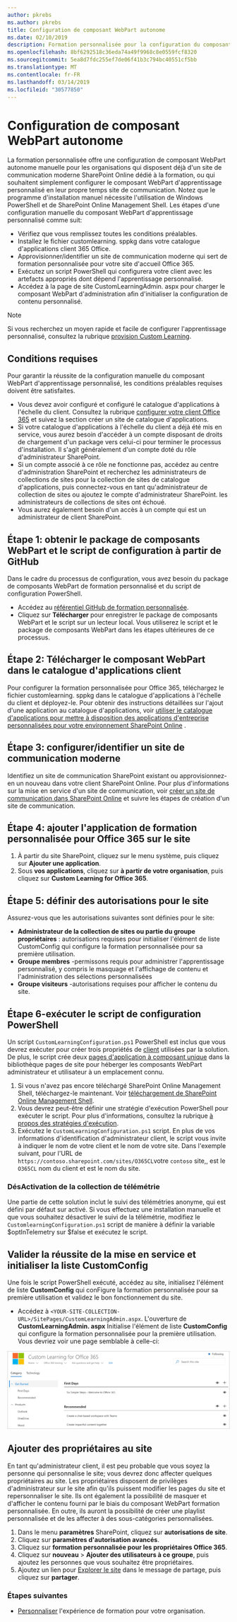 ```yaml
---
author: pkrebs
ms.author: pkrebs
title: Configuration de composant WebPart autonome
ms.date: 02/10/2019
description: Formation personnalisée pour la configuration du composant WebPart manuel Office 365
ms.openlocfilehash: 8bf6292518c36eda74a49f9968c8e0559fcf8320
ms.sourcegitcommit: 5ea8d7fdc255ef7de06f41b3c794bc40551cf5bb
ms.translationtype: MT
ms.contentlocale: fr-FR
ms.lasthandoff: 03/14/2019
ms.locfileid: "30577850"
---
```

# <a name="stand-alone-web-part-setup"></a>Configuration de composant WebPart autonome

La formation personnalisée offre une configuration de composant WebPart autonome manuelle pour les organisations qui disposent déjà d'un site de communication moderne SharePoint Online dédié à la formation, ou qui souhaitent simplement configurer le composant WebPart d'apprentissage personnalisé en leur propre temps site de communication. Notez que le programme d'installation manuel nécessite l'utilisation de Windows PowerShell et de SharePoint Online Management Shell. Les étapes d'une configuration manuelle du composant WebPart d'apprentissage personnalisé comme suit:

- Vérifiez que vous remplissez toutes les conditions préalables.
- Installez le fichier customlearning. sppkg dans votre catalogue d'applications client 365 Office.
- Approvisionner/identifier un site de communication moderne qui sert de formation personnalisée pour votre site d'accueil Office 365.
- Exécutez un script PowerShell qui configurera votre client avec les artefacts appropriés dont dépend l'apprentissage personnalisé.
- Accédez à la page de site CustomLearningAdmin. aspx pour charger le composant WebPart d'administration afin d'initialiser la configuration de contenu personnalisé.

> [!NOTE]
> Si vous recherchez un moyen rapide et facile de configurer l'apprentissage personnalisé, consultez la rubrique [provision Custom Learning](custom_provision.md).

## <a name="prerequisites"></a>Conditions requises
Pour garantir la réussite de la configuration manuelle du composant WebPart d'apprentissage personnalisé, les conditions préalables requises doivent être satisfaites. 

- Vous devez avoir configuré et configuré le catalogue d'applications à l'échelle du client. Consultez la rubrique [configurer votre client Office 365](https://docs.microsoft.com/en-us/sharepoint/dev/spfx/set-up-your-developer-tenant#create-app-catalog-site) et suivez la section créer un site de catalogue d'applications. 
- Si votre catalogue d'applications à l'échelle du client a déjà été mis en service, vous aurez besoin d'accéder à un compte disposant de droits de chargement d'un package vers celui-ci pour terminer le processus d'installation. Il s'agit généralement d'un compte doté du rôle d'administrateur SharePoint. 
- Si un compte associé à ce rôle ne fonctionne pas, accédez au centre d'administration SharePoint et recherchez les administrateurs de collections de sites pour la collection de sites de catalogue d'applications, puis connectez-vous en tant qu'administrateur de collection de sites ou ajoutez le compte d'administrateur SharePoint. les administrateurs de collections de sites ont échoué. 
- Vous aurez également besoin d'un accès à un compte qui est un administrateur de client SharePoint.

## <a name="step-1---get-the-web-part-package-and-setup-script-from-github"></a>Étape 1: obtenir le package de composants WebPart et le script de configuration à partir de GitHub
Dans le cadre du processus de configuration, vous avez besoin du package de composants WebPart de formation personnalisé et du script de configuration PowerShell.

- Accédez au [référentiel GitHub de formation personnalisée](https://github.com/pnp/custom-learning-office-365).
- Cliquez sur **Télécharger** pour enregistrer le package de composants WebPart et le script sur un lecteur local. Vous utiliserez le script et le package de composants WebPart dans les étapes ultérieures de ce processus.

## <a name="step-2---upload-the-web-part-to-the-tenant-app-catalog"></a>Étape 2: Télécharger le composant WebPart dans le catalogue d'applications client
Pour configurer la formation personnalisée pour Office 365, téléchargez le fichier customlearning. sppkg dans le catalogue d'applications à l'échelle du client et déployez-le. Pour obtenir des instructions détaillées sur l'ajout d'une application au catalogue d'applications, voir [utiliser le catalogue d'applications pour mettre à disposition des applications d'entreprise personnalisées pour votre environnement SharePoint Online](https://docs.microsoft.com/en-us/sharepoint/use-app-catalog) .

## <a name="step-3---provisionidentify-a-modern-communication-site"></a>Étape 3: configurer/identifier un site de communication moderne
Identifiez un site de communication SharePoint existant ou approvisionnez-en un nouveau dans votre client SharePoint Online. Pour plus d'informations sur la mise en service d'un site de communication, voir [créer un site de communication dans SharePoint Online](https://support.office.com/en-us/article/create-a-communication-site-in-sharepoint-online-7fb44b20-a72f-4d2c-9173-fc8f59ba50eb) et suivre les étapes de création d'un site de communication.

## <a name="step-4---add-the-custom-learning-for-office-365-app-to-the-site"></a>Étape 4: ajouter l'application de formation personnalisée pour Office 365 sur le site

1. À partir du site SharePoint, cliquez sur le menu système, puis cliquez sur **Ajouter une application**. 
2. Sous **vos applications**, cliquez sur **à partir de votre organisation**, puis cliquez sur **Custom Learning for Office 365**. 

## <a name="step-5---set-permissions-for-the-site"></a>Étape 5: définir des autorisations pour le site
Assurez-vous que les autorisations suivantes sont définies pour le site:
- **Administrateur de la collection de sites ou partie du groupe propriétaires** : autorisations requises pour initialiser l'élément de liste CustomConfig qui configure la formation personnalisée pour sa première utilisation. 
- **Groupe membres** -permissons requis pour administrer l'apprentissage personnalisé, y compris le masquage et l'affichage de contenu et l'administration des sélections personnalisées
- **Groupe visiteurs** -autorisations requises pour afficher le contenu du site. 

## <a name="step-6--execute-powershell-configuration-script"></a>Étape 6-exécuter le script de configuration PowerShell
Un script `CustomLearningConfiguration.ps1` PowerShell est inclus que vous devrez exécuter pour créer trois propriétés de [client](https://docs.microsoft.com/en-us/sharepoint/dev/spfx/tenant-properties) utilisées par la solution. De plus, le script crée deux [pages d'application à composant unique](https://docs.microsoft.com/en-us/sharepoint/dev/spfx/web-parts/single-part-app-pages) dans la bibliothèque pages de site pour héberger les composants WebPart administrateur et utilisateur à un emplacement connu.

1. Si vous n'avez pas encore téléchargé SharePoint Online Management Shell, téléchargez-le maintenant. Voir [téléchargement de SharePoint Online Management Shell](https://go.microsoft.com/fwlink/p/?LinkId=255251).
2. Vous devrez peut-être définir une stratégie d'exécution PowerShell pour exécuter le script. Pour plus d'informations, consultez la rubrique [à propos des stratégies d'exécution](https://docs.microsoft.com/en-us/powershell/module/microsoft.powershell.core/about/about_execution_policies?view=powershell-6).
3. Exécutez le `CustomLearningConfiguration.ps1` script. En plus de vos informations d'identification d'administrateur client, le script vous invite à indiquer le nom de votre client et le nom de votre site. Dans l'exemple suivant, pour l'URL de `https://contoso.sharepoint.com/sites/O365CL`votre `contoso` site,, est le `O365CL` nom du client et est le nom du site. 

### <a name="disabling-telemetry-collection"></a>DésActivation de la collection de télémétrie
Une partie de cette solution inclut le suivi des télémétries anonyme, qui est défini par défaut sur activé. Si vous effectuez une installation manuelle et que vous souhaitez désactiver le suivi de la télémétrie, modifiez le `CustomlearningConfiguration.ps1` script de manière à définir la variable $optInTelemetry sur $false et exécutez le script.

## <a name="validate-provisioning-success-and-initialize-the-customconfig-list"></a>Valider la réussite de la mise en service et initialiser la liste CustomConfig

Une fois le script PowerShell exécuté, accédez au site, initialisez l'élément de liste **CustomConfig** qui conFigure la formation personnalisée pour sa première utilisation et validez le bon fonctionnement du site.

- Accédez à `<YOUR-SITE-COLLECTION-URL>/SitePages/CustomLearningAdmin.aspx`. L'ouverture de **CustomLearningAdmin. aspx** Initialise l'élément de liste **CustomConfig** qui configure la formation personnalisée pour la première utilisation. Vous devriez voir une page semblable à celle-ci:

![CG-adminapppage. png](media/cg-adminapppage.png)

## <a name="add-owners-to-site"></a>Ajouter des propriétaires au site
En tant qu'administrateur client, il est peu probable que vous soyez la personne qui personnalise le site; vous devrez donc affecter quelques propriétaires au site. Les propriétaires disposent de privilèges d'administrateur sur le site afin qu'ils puissent modifier les pages du site et repersonnaliser le site. Ils ont également la possibilité de masquer et d'afficher le contenu fourni par le biais du composant WebPart formation personnalisée. En outre, ils auront la possibilité de créer une playlist personnalisée et de les affecter à des sous-catégories personnalisées.  

1. Dans le menu **paramètres** SharePoint, cliquez sur **autorisations de site**.
2. Cliquez sur **paramètres d'autorisation avancés**.
3. Cliquez sur **formation personnalisée pour les propriétaires Office 365**.
4. Cliquez sur **nouveau** > **Ajouter des utilisateurs à ce groupe**, puis ajoutez les personnes que vous souhaitez être propriétaires. 
5. Ajoutez un lien pour [Explorer le site](https://docs.microsoft.com/en-us/Office365/CustomLearning/custom_explore) dans le message de partage, puis cliquez sur **partager**.

### <a name="next-steps"></a>Étapes suivantes
- [Personnaliser](custom_overview.md) l'expérience de formation pour votre organisation.

